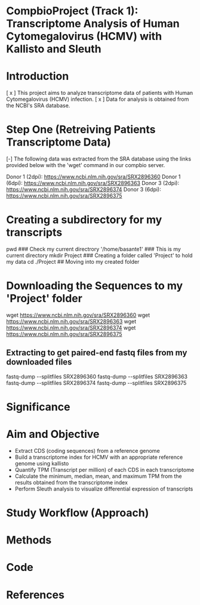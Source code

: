 # CompbioProject (Track 1): Transcriptome Analysis of Human Cytomegalovirus (HCMV) with Kallisto and Sleuth

# Introduction

[ x ] This project aims to analyze transcriptome data of patients with Human Cytomegalovirus (HCMV) infection.
[ x ] Data for analysis is obtained from the NCBI's SRA database.

# Step One (Retreiving Patients Transcriptome Data)

[-] The following data was extracted from the SRA database using the links provided below with the 'wget' command in our compbio server.

Donor 1 (2dpi): https://www.ncbi.nlm.nih.gov/sra/SRX2896360
Donor 1 (6dpi): https://www.ncbi.nlm.nih.gov/sra/SRX2896363 
Donor 3 (2dpi): https://www.ncbi.nlm.nih.gov/sra/SRX2896374 
Donor 3 (6dpi): https://www.ncbi.nlm.nih.gov/sra/SRX2896375

# Creating a subdirectory for my transcripts
pwd ### Check my current directrory
'/home/basante1' ### This is my current directory
mkdir Project ### Creating a folder called 'Project' to hold my data
cd ./Project ## Moving into my created folder 

# Downloading the Sequences to my 'Project' folder
wget https://www.ncbi.nlm.nih.gov/sra/SRX2896360
wget https://www.ncbi.nlm.nih.gov/sra/SRX2896363
wget https://www.ncbi.nlm.nih.gov/sra/SRX2896374
wget https://www.ncbi.nlm.nih.gov/sra/SRX2896375

## Extracting to get paired-end fastq files from my downloaded files
fastq-dump --splitfiles SRX2896360
fastq-dump --splitfiles SRX2896363
fastq-dump --splitfiles SRX2896374
fastq-dump --splitfiles SRX2896375

# Significance

# Aim and Objective
- Extract CDS (coding sequences) from a reference genome
- Build a transcriptome index for HCMV with an appropriate reference genome using kallisto
- Quantify TPM (Transcript per million) of each CDS in each transcriptome
- Calculate the minimum, median, mean, and maximum TPM from the results obtained from the transcriptome index
- Perform Sleuth analysis to visualize differential expression of transcripts 
 
# Study Workflow (Approach)

# Methods

# Code

# References

